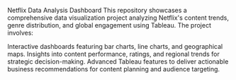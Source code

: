 Netflix Data Analysis Dashboard
This repository showcases a comprehensive data visualization project analyzing Netflix's content trends, genre distribution, and global engagement using Tableau. The project involves:

Interactive dashboards featuring bar charts, line charts, and geographical maps.
Insights into content performance, ratings, and regional trends for strategic decision-making.
Advanced Tableau features to deliver actionable business recommendations for content planning and audience targeting.
